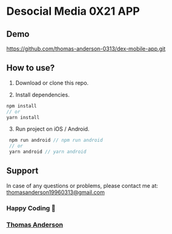 # Desocial Media 0X21 APP

## Demo

https://github.com/thomas-anderson-0313/dex-mobile-app.git

## How to use?

1. Download or clone this repo.

2. Install dependencies.

```js
npm install
// or
yarn install
```

3. Run project on iOS / Android.

```js
 npm run android // npm run android
 // or
 yarn android // yarn android
```


## Support

In case of any questions or problems, please contact me at:
[thomasanderson19960313@gmail.com](mailto:thomasanderson19960313@gmail.com)

### Happy Coding 🚀

### [Thomas Anderson](https://developmentservice.vercel.app/)
